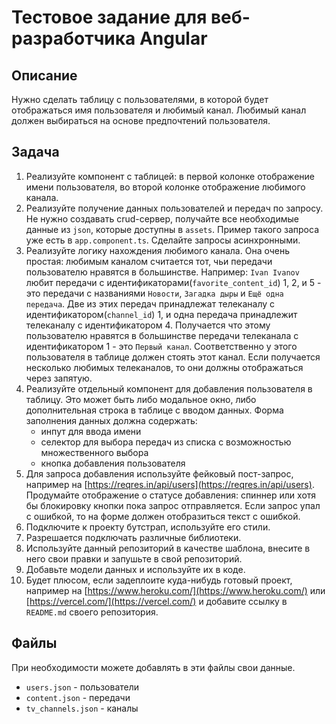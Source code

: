# Тестовое задание для веб-разработчика Angular

## Описание

Нужно сделать таблицу с пользователями, в которой будет отображаться имя пользователя и любимый канал.
Любимый канал должен выбираться на основе предпочтений пользователя.

## Задача

1. Реализуйте компонент с таблицей: в первой колонке отображение имени пользователя, во второй колонке отображение любимого канала.
2. Реализуйте получение данных пользователей и передач по запросу. Не нужно создавать crud-сервер, получайте все необходимые данные из `json`, которые доступны в `assets`. Пример такого запроса уже есть в `app.component.ts`. Сделайте запросы асинхронными.
3. Реализуйте логику нахождения любимого канала. Она очень простая: любимым каналом считается тот, чьи передачи пользователю нравятся в большинстве.
Например: `Ivan Ivanov` любит передачи с идентификаторами(`favorite_content_id`) 1, 2, и 5 - это передачи с названиями `Новости`, `Загадка дыры` и `Ещё одна передача`. Две из этих передач принадлежат телеканалу с идентификатором(`channel_id`) 1, и одна передача принадлежит телеканалу с идентификатором 4. Получается что этому пользователю нравятся в большинстве передачи телеканала с идентификатором 1 - это `Первый канал`. Соответственно у этого пользователя в таблице должен стоять этот канал. Если получается несколько любимых телеканалов, то они должны отображаться через запятую.
5. Реализуйте отдельный компонент для добавления пользователя в таблицу. Это может быть либо модальное окно, либо дополнительная строка в таблице с вводом данных.
Форма заполнения данных должна содержать:
    * инпут для ввода имени
    * селектор для выбора передач из списка с возможностью множественного выбора
    * кнопка добавления пользователя
6. Для запроса добавления используйте фейковый пост-запрос, например на [https://reqres.in/api/users](https://reqres.in/api/users). Продумайте отображение о статусе добавления: спиннер или хотя бы блокировку кнопки пока запрос отправляется. Если запрос упал с ошибкой, то на форме должен отобразиться текст с ошибкой.
7. Подключите к проекту бутстрап, используйте его стили.
8. Разрешается подключать различные библиотеки.
9. Используйте данный репозиторий в качестве шаблона, внесите в него свои правки и запушьте в свой репозиторий.
10. Добавьте модели данных и используйте их в коде.
10. Будет плюсом, если задеплоите куда-нибудь готовый проект, например на [https://www.heroku.com/](https://www.heroku.com/) или [https://vercel.com/](https://vercel.com/) и добавите ссылку в `README.md` своего репозитория.

## Файлы
При необходимости можете добавлять в эти файлы свои данные.
* `users.json` - пользователи
* `content.json` - передачи
* `tv_channels.json` - каналы
